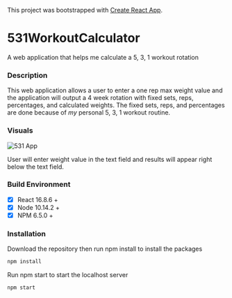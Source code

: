This project was bootstrapped with [Create React App](https://github.com/facebook/create-react-app).

# 531WorkoutCalculator
A web application that helps me calculate a 5, 3, 1 workout rotation

### Description
This web application allows a user to enter a one rep max weight value and the application will output a 4 week rotation with fixed sets, reps, 
percentages, and calculated weights. The fixed sets, reps, and percentages are done because of *my* personal 5, 3, 1 workout routine.

### Visuals

![531 App](https://i.imgur.com/hWV2jkH.png)  

User will enter weight value in the text field and results will appear right below the text field.

### Build Environment
-  [x] React 16.8.6 +
-  [x] Node 10.14.2 +
-  [x] NPM 6.5.0 +

### Installation
Download the repository then run npm install to install the packages
```bash
npm install
```

Run npm start to start the localhost server
```bash
npm start
```
